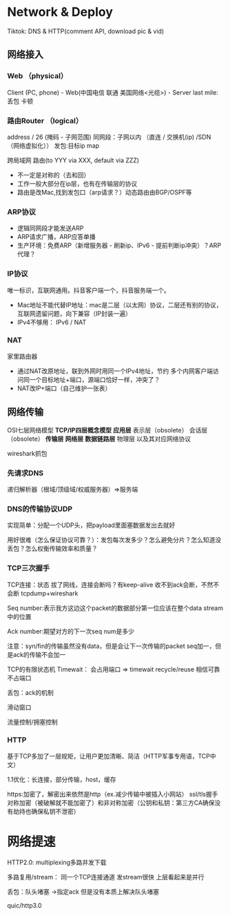 # Network & Deploy
Tiktok: DNS & HTTP(comment API, download pic & vid)

## 网络接入

### Web （physical）
Client (PC, phone) - Web(中国电信 联通 美国网络<光缆>) - Server
last mile: 丢包 卡顿

### 路由Router （logical）
address / 26 (掩码 - 子网范围)
同网段：子网以内 （直连 / 交换机(ip) /SDN （网络虚拟化））
发包:目标ip map


跨局域网
路由(to YYY via XXX, default via ZZZ)
- 不一定是对称的（去和回）
- 工作一般大部分在ip层，也有在传输层的协议
- 路由是改Mac,找到发包口（arp请求？）动态路由由BGP/OSPF等

### ARP协议
- 逻辑同网段才能发送ARP
- ARP请求广播，ARP应答单播
- 生产环境：免费ARP（新增服务器 - 刷新ip、IPv6 - 提前判断ip冲突）？ARP代理？

### IP协议
唯一标识，互联网通用。抖音客户端一个，抖音服务端一个。
- Mac地址不能代替IP地址：mac是二层（以太网）协议，二层还有别的协议，互联网遗留问题，向下兼容（IP封装一遍）
- IPv4不够用： IPv6 / NAT

### NAT
家里路由器
- 通过NAT改原地址，联到外网时用同一个IPv4地址，节约
多个内网客户端访问同一个目标地址+端口，源端口恰好一样，冲突了？
- NAT改IP+端口（自己维护一张表）

## 网络传输
OSI七层网络模型 **TCP/IP四层概念模型**
**应用层**
表示层（obsolete）
会话层（obsolete）
**传输层**
**网络层**
**数据链路层**
物理层
以及其对应网络协议

wireshark抓包

### 先请求DNS
递归解析器（根域/顶级域/权威服务器）=>服务端


### DNS的传输协议UDP
实现简单：分配一个UDP头，把payload里面塞数据发出去就好

用好很难（怎么保证协议可靠？）：发包每次发多少？怎么避免分片？怎么知道没丢包？怎么权衡传输效率和质量？

### TCP三次握手
TCP连接：状态
拔了网线，连接会断吗？有keep-alive 收不到ack会断，不然不会断
tcpdump+wireshark

Seq number:表示我方这边这个packet的数据部分第一位应该在整个data stream中的位置

Ack number:期望对方的下一次seq num是多少

注意：syn/fin的传输虽然没有data，但是会让下一次传输的packet seq加一，但是ack的传输不会加一

TCP的有限状态机
Timewait： 会占用端口 => timewait recycle/reuse 相信可靠 不占端口

丢包：ack的机制

滑动窗口

流量控制/拥塞控制

### HTTP
基于TCP多加了一层规矩，让用户更加清晰、简洁（HTTP军事专用语，TCP中文）

1.1优化：长连接，部分传输，host，缓存

https:加密了，解密出来依然是http（ex.减少传输中被插入小网站）
ssl/tls握手
对称加密（被破解就不能加密了）和非对称加密（公钥和私钥：第三方CA确保没有劫持也确保私钥不泄密）

# 网络提速
HTTP2.0: multiplexing多路并发下载

多路复用/stream： 同一个TCP连接通道 发stream很快 上层看起来是并行

丢包：队头堵塞 ->指定ack 但是没有本质上解决队头堵塞

quic/http3.0
